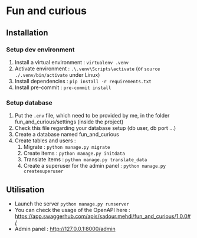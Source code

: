 # Fun and curious


## Installation

### Setup dev environment

1. Install a virtual environment : ```virtualenv .venv```
2. Activate environment : ```.\.venv\Scripts\activate``` (or ```source ./.venv/bin/activate``` under Linux)
3. Install dependencies : ```pip install -r requirements.txt```
4. Install pre-commit : ```pre-commit install```

### Setup database

1. Put the ```.env``` file, which need to be provided by me, in the folder fun_and_curious/settings (inside the project)
2. Check this file regarding your database setup (db user, db port ...)
3. Create a database named fun_and_curious
4. Create tables and users :
   1. Migrate : ```python manage.py migrate```
   2. Create items : ```python manage.py initdata```
   3. Translate items : ```python manage.py translate_data```
   4. Create a superuser for the admin panel : ```python manage.py createsuperuser```


## Utilisation

- Launch the server ```python manage.py runserver```
- You can check the usage of the OpenAPI here : https://app.swaggerhub.com/apis/sadour.mehdi/fun_and_curious/1.0.0#/
- Admin panel : http://127.0.0.1:8000/admin